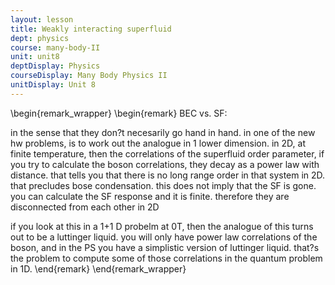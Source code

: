 ```yaml
---
layout: lesson
title: Weakly interacting superfluid
dept: physics
course: many-body-II
unit: unit8
deptDisplay: Physics
courseDisplay: Many Body Physics II
unitDisplay: Unit 8
---
```


\begin{remark_wrapper}
\begin{remark}
BEC vs. SF:

in the sense that they don?t necesarily go hand in hand. in one of the new hw problems, is to work out the analogue in 1 lower dimension. in 2D, at finite temperature, then the correlations of the superfluid order parameter, if you try to calculate the boson correlations, they decay as a power law with distance. that tells you that there is no long range order in that system in 2D. that precludes bose condensation. this does not imply that the SF is gone. you can calculate the SF response and it is finite. therefore they are disconnected from each other in 2D

if you look at this in a 1+1 D probelm at 0T, then the analogue of this turns out to be a luttinger liquid. you will only have power law correlations of the boson, and in the PS you have a simplistic version of luttinger liquid. that?s the problem to compute some of those correlations in the quantum problem in 1D. 
\end{remark}
\end{remark_wrapper}


